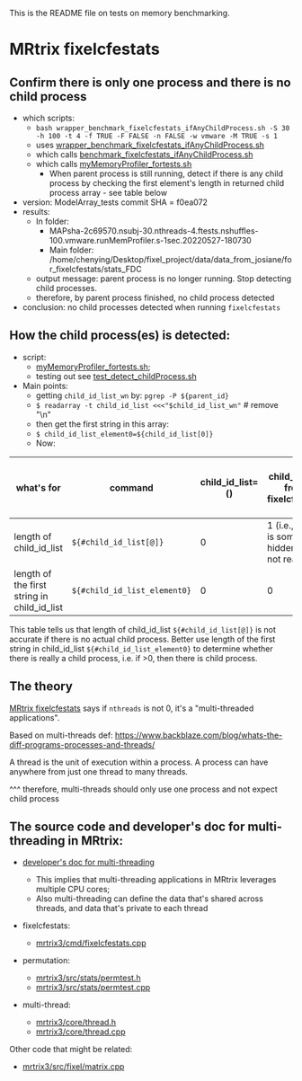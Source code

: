 This is the README file on tests on memory benchmarking.

# MRtrix fixelcfestats
## Confirm there is only one process and there is no child process
* which scripts:
    * `bash wrapper_benchmark_fixelcfestats_ifAnyChildProcess.sh -S 30 -h 100 -t 4 -f TRUE -F FALSE -n FALSE -w vmware -M TRUE -s 1`
    * uses [wrapper_benchmark_fixelcfestats_ifAnyChildProcess.sh](wrapper_benchmark_fixelcfestats_ifAnyChildProcess.sh)
    * which calls [benchmark_fixelcfestats_ifAnyChildProcess.sh](benchmark_fixelcfestats_ifAnyChildProcess.sh)
    * which calls [myMemoryProfiler_fortests.sh](myMemoryProfiler_fortests.sh)
        * When parent process is still running, detect if there is any child process by checking the first element's length in returned child process array - see table below
* version: ModelArray_tests commit SHA = f0ea072
* results: 
    * In folder: 
        * MAPsha-2c69570.nsubj-30.nthreads-4.ftests.nshuffles-100.vmware.runMemProfiler.s-1sec.20220527-180730
        * Main folder: /home/chenying/Desktop/fixel_project/data/data_from_josiane/for_fixelcfestats/stats_FDC
    * output message: parent process is no longer running. Stop detecting child processes.
    * therefore, by parent process finished, no child process detected
* conclusion: no child processes detected when running `fixelcfestats`


## How the child process(es) is detected:
* script:
    * [myMemoryProfiler_fortests.sh](myMemoryProfiler_fortests.sh); 
    * testing out see [test_detect_childProcess.sh](test_detect_childProcess.sh)
* Main points:
    * getting `child_id_list_wn` by: `pgrep -P ${parent_id}`
    * `$ readarray -t child_id_list <<<"$child_id_list_wn"`    # remove "\n"
    * then get the first string in this array:
    * `$ child_id_list_element0=${child_id_list[0]}`
    * Now:

| what's for                | command               | child_id_list=() | child_id_list from fixelcfestats | child_id_list from ModelArray.lm() when n_cores = 4
| ------ | ----------- | ----------- | ----------- |----------- |
| length of child_id_list  | `${#child_id_list[@]}`    | 0       | 1 (i.e., there is something hidden but not real) | 4 |
| length of the first string in child_id_list | `${#child_id_list_element0}`   | 0        | 0 | e.g., 5 (just because the pid is 5-digit) |

This table tells us that length of child_id_list `${#child_id_list[@]}` is not accurate if there is no actual child process. Better use length of the first string in child_id_list `${#child_id_list_element0}` to determine whether there is really a child process, i.e. if >0, then there is child process.

## The theory
[MRtrix fixelcfestats](https://mrtrix.readthedocs.io/en/latest/reference/commands/fixelcfestats.html) says if `nthreads` is not 0, it's a "multi-threaded applications".

Based on multi-threads def: https://www.backblaze.com/blog/whats-the-diff-programs-processes-and-threads/

A thread is the unit of execution within a process. A process can have anywhere from just one thread to many threads.

^^^ therefore, multi-threads should only use one process and not expect child process

## The source code and developer's doc for multi-threading in MRtrix:
* [developer's doc for multi-threading](https://www.mrtrix.org/developer-documentation/multithreading.html)
    * This implies that multi-threading applications in MRtrix leverages multiple CPU cores;
    * Also multi-threading can define the data that's shared across threads, and data that's private to each thread

* fixelcfestats:
    * [mrtrix3/cmd/fixelcfestats.cpp](https://github.com/MRtrix3/mrtrix3/blob/master/cmd/fixelcfestats.cpp)
* permutation:
    * [mrtrix3/src/stats/permtest.h](https://github.com/MRtrix3/mrtrix3/blob/master/src/stats/permtest.h)
    * [mrtrix3/src/stats/permtest.cpp](https://github.com/MRtrix3/mrtrix3/blob/master/src/stats/permtest.cpp)
* multi-thread:
    * [mrtrix3/core/thread.h](https://github.com/MRtrix3/mrtrix3/blob/master/core/thread.h)
    * [mrtrix3/core/thread.cpp](https://github.com/MRtrix3/mrtrix3/blob/master/core/thread.cpp)


Other code that might be related:
 * [mrtrix3/src/fixel/matrix.cpp](https://github.com/MRtrix3/mrtrix3/blob/master/src/fixel/matrix.cpp)